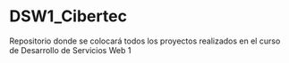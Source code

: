 # DSW1_Cibertec
Repositorio donde se colocará todos los proyectos realizados en el curso de Desarrollo de Servicios Web 1 
